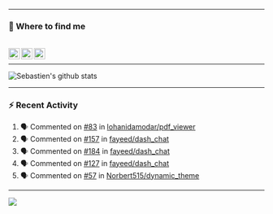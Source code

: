 
---

### :speech_balloon: Where to find me

</br>
<a href="https://twitter.com/seb_bouttier">
  <img align="left" width="22px" src="https://cdn.jsdelivr.net/npm/simple-icons@v3/icons/twitter.svg" />
</a>
<a href="https://www.linkedin.com/in/sebastien-bouttier">
  <img align="left" width="22px" src="https://cdn.jsdelivr.net/npm/simple-icons@v3/icons/linkedin.svg" />
</a>
<a href="https://sebastien-bouttier.medium.com/">
  <img align="left" width="22px" src="https://cdn.jsdelivr.net/npm/simple-icons@v3/icons/medium.svg" />
</a>
</br>

---

![Sebastien's github stats](https://github-readme-stats.vercel.app/api?username=sebastienBtr&show_icons=true&title_color=24292e&icon_color=40c463&text_color=24292e&bg_color=fff&count_private=true)

---

### :zap: Recent Activity

<!--START_SECTION:activity-->
1. 🗣 Commented on [#83](https://github.com/lohanidamodar/pdf_viewer/issues/83) in [lohanidamodar/pdf_viewer](https://github.com/lohanidamodar/pdf_viewer)
2. 🗣 Commented on [#157](https://github.com/fayeed/dash_chat/issues/157) in [fayeed/dash_chat](https://github.com/fayeed/dash_chat)
3. 🗣 Commented on [#184](https://github.com/fayeed/dash_chat/issues/184) in [fayeed/dash_chat](https://github.com/fayeed/dash_chat)
4. 🗣 Commented on [#127](https://github.com/fayeed/dash_chat/issues/127) in [fayeed/dash_chat](https://github.com/fayeed/dash_chat)
5. 🗣 Commented on [#57](https://github.com/Norbert515/dynamic_theme/issues/57) in [Norbert515/dynamic_theme](https://github.com/Norbert515/dynamic_theme)
<!--END_SECTION:activity-->

---

![](https://komarev.com/ghpvc/?username=sebastienBtr)
